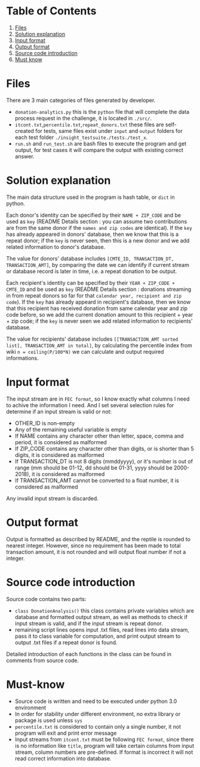 # Table of Contents
1. [Files](README.md#files)
2. [Solution explanation](README.md#solution-explanation)
3. [Input format](README.md#input-format)
4. [Output format](README.md#output-format)
5. [Source code introduction](README.md#source-code-introduction)
6. [Must know](README.md#must-know)

# Files

There are 3 main categories of files generated by developer.
* `donation-analytics.py` this is the `python` file that will complete the data process request in the challenge, it is located in `./src/`.
* `itcont.txt`,`percentile.txt`,`repeat_donors.txt` these files are self-created for tests, same files exist under `input` and `output` folders for each test folder `./insight_testsuite./tests./test_x`.
* `run.sh` and `run_test.sh` are bash files to execute the program and get output, for test cases it will compare the output with existing correct answer.

# Solution explanation

The main data structure used in the program is hash table, or `dict` in python. 

Each donor's identity can be specified by their `NAME + ZIP_CODE` and be used as `key` (README Details section : you can assume two contributions are from the same donor if the `names and zip codes` are identical). If the `key` has already appeared in donors' database, then we know that this is a repeat donor; if the `key` is never seen, then this is a new donor and we add related information to donor's database.

The value for donors' database includes `[CMTE_ID, TRANSACTION_DT, TRANSACTION_AMT]`, by comparing the date we can identify if current stream or database record is later in time, i.e. a repeat donation to be output.

Each recipient's identity can be specified by their `YEAR + ZIP_CODE + CMTE_ID` and be used as `key` (README Details section : donations streaming in from repeat donors so far for that `calendar year, recipient and zip code`). If the `key` has already appeard in recipient's database, then we know that this recipient has received donation from same calendar year and zip code before, so we add the current donation amount to this recipient + year + zip code; if the `key` is never seen we add related information to recipients' database.

The value for recipients' database includes `[[TRANSACTION_AMT sorted list], TRANSACTION_AMT in total]`, by calculating the percentile index from wiki `n = ceiling(P/100*N)` we can calculate and output required informations.

# Input format

The input stream are in `FEC format`, so I know exactly what columns I need to achive the information I need. And I set several selection rules for determine if an input stream is valid or not:

* OTHER_ID is non-empty
* Any of the remaining useful variable is empty
* If NAME contains any character other than letter, space, comma and period, it is considered as malformed
* If ZIP_CODE contains any character other than digits, or is shorter than 5 digits, it is considered as malformed
* If TRANSACTION_DT is not 8 digits (mmddyyyy), or it's number is out of range (mm should be 01-12, dd should be 01-31, yyyy should be 2000-2018), it is considered as malformed
* If TRANSACTION_AMT cannot be converted to a float number, it is considered as malformed

Any invalid input stream is discarded.

# Output format

Output is formatted as described by README, and the reptile is rounded to nearest integer. However, since no requirement has been made to total transaction amount, it is not rounded and will output float number if not a integer.

# Source code introduction

Source code contains two parts:

* `class DonationAnalysis()` this class contains private variables which are database and formatted output stream, as well as methods to check if input stream is valid, and if the input stream is repeat donor.
* remaining script lines opens input .txt files, read lines into data stream, pass it to class variable for computation, and print output stream to output .txt files if a repeat donor is found.

Detailed introduction of each functions in the class can be found in comments from source code.

# Must-know

* Source code is written and need to be executed under python 3.0 environment
* In order for stability under different environment, no extra library or package is used unless `sys`
* `percentile.txt` is considered to contain only a single number, it not program will exit and print error message
* Input streams from `itcont.txt` must be following `FEC format`, since there is no information like `title`, program will take certain columns from input stream, column numbers are pre-defined. If format is incorrect it will not read correct information into database.
